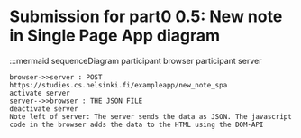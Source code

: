 # Submission for part0 0.5: New note in Single Page App diagram

:::mermaid
sequenceDiagram
    participant browser
    participant server

    browser->>server : POST https://studies.cs.helsinki.fi/exampleapp/new_note_spa
    activate server
    server-->>browser : THE JSON FILE
    deactivate server
    Note left of server: The server sends the data as JSON. The javascript code in the browser adds the data to the HTML using the DOM-API
    